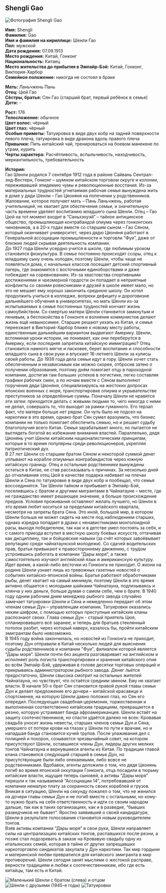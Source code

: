 ## Shengli Gao

![Фотография Shengli Gao](https://user-images.githubusercontent.com/24465747/51429496-ee5ac200-1c1f-11e9-8393-0d828c4a4932.jpg)

**Имя:** Shengli  
**Фамилия:** Gao  
**Имя и фамилия на кириллице:** Шенли Гао  
**Пол:** мужской  
**Дата рождения:** 07.09.1913  
**Место рождения:** Китай, Гонконг  
**Национальность:** Китаец  
**Место жительства до прибытия в Эмпайр-Бэй:** Китай, Гонконг, Виктория-Харбор  
**Семейное положение:** никогда не состоял в браке

**Мать:** Ланьчжень Пань  
**Отец:** Цюй Гао  
**Сёстры, братья:** Сян Гао (старший брат, первый ребёнок в семье)  
**Дети:** -

**Рост:** 176  
**Телосложение:** обычное  
**Цвет волос:** чёрный  
**Цвет глаз:** чёрный  
**Особые приметы:** Татуировка в виде двух кобр на задней поверхности левого плеча, татуировка в виде дракона вдоль правого плеча  
**Привычки:** Пить китайский чай, тренироваться на боевом манекене по утрам, курить  
**Черты характера:** Расчётливость, вспыльчивость, находчивость, меркантильность, требовательность

**История:**  
Гао Шенли родился 7 сентября 1912 года в районе Сайвань Сентрал-энд-Вестерн, Гонконг – шумном китайском торговом округе и колонии, переживавшей эпидемию чумы и революционные восстания. Из-за материальных трудностей угнетаемая рабочая семья вынуждена жить в доме у дяди Шенли – Гао Цяоняня на попечении у родственников. Жалование, которое получает мать – Пань Ланьчжень, работая учительницей, не хватает для обеспечения семьи, и значительную часть времени уделяет воспитанию младшего сына Шенли. Отец – Гао Цюй на тот момент входит в “Саньхэхуэй” – тайное антицинское общество, промышляющая контрабандой опиума через гонконгских чиновников, а в 20-х годах вместе со старшим сыном – Гао Сяном, который оканчивает университет, через дядю Цяоняня работают в Генеральной ассоциации промышленности и торговли “Фуи”, даже от близких людей скрывая деятельность компании.  
До 1927 года Шенли усердно учится в школе, где любимым уроком становится физкультура. В семье постоянно происходят ссоры, отец к младшему сыну очень холоден, поэтому Шенли, чтобы чаще не появляться дома, с начальных классов посещает детский спортивный лагерь, где знакомится с восточными единоборствами и даже побеждает на соревнованиях. Из-за хвастовства спортивными достижениями и чрезмерной гордости он попадает в неприятные конфликты со своими ровесниками и друзей в школе имеет мало, но это не мешает ему хорошо закончить среднюю школу. Он хотел продолжить учиться в колледже, вопреки дефициту и дороговизне дальнейшего обучения в университетах, но мать Шенли из-за испытываемых в семье постоянных трудностей кончает жизнь самоубийством. Со смертью матери Шенли становится замкнутым и ленивым, а беспокойства в Гонконге и волнения коммунистов делают жизнь ещё невыносимее. Старшие решают уехать из Китая, и семья переезжает в Виктория-Харбор ближе к новому месту работы, единственным дальнейшим вариантом выдвигают Америку. Шенли, вспоминая уроки истории, не понимает, как они переберутся в Америку, если последняя запретила китайскую иммиграцию? Отец становится намного мягче и ласковее, берет воспитание и способности младшего сына в свои руки и впускает 16-летнего Шенли за кулисы своей работы. До 1939 года дела семьи идут в гору. Шенли хочет стать обеспеченным и независимым как можно скорее, отбросив затею о получении образования, поэтому днём помогает отцу в пароходной компании, достигая там больших успехов в логистике, легко составляя графики рабочих смен, а по ночам вместе с Сяном выполняют поручения дяди Цяоняня, специализируясь на жестоких допросах японских военных с моря, транспортировке опиума и укрывательстве преступников за определённые суммы. Поначалу Шенли не нравятся эти затеи: приходится делать с живыми людьми то, чего никогда с ними не делал, совершать то, что выходит за рамки гуманного. Его терзал факт, что матери больше нет рядом. Он чуть было не подсел на наркотики в это время, однако брат Сян сумел вразумить, что бизнес компании не только помогает обеспечить семью, но и решает судьбу благополучия всего Китая. Семья зарабатывает много, но пытается не выглядеть богатой во избежание внимания властей. Параллельно, дядя Цяонянь учит Шенли китайским националистическим принципам, которые в то время популярны среди революционеров, укрепляя патриотический дух.  
В 27 лет Шенли со старшим братом Сяном и некоторой суммой денег уплывают на корабле опиумных контрабандистов через южную китайскую границу. Отец и остальные родственники вынуждены остаться в Китае, не став рассказывать о причинах. За несколько дней до отчаливания отец Цюй в качестве подарка набивает на плечах Шенли и Сяна по татуировке в виде двух кобр и пообещал, что семья воссоединится. Так Шенли тайком и прибывает в Эмпайр-Бэй, поселившись с братом и другими мигрантами в Чайнатауне – месте, где не гражданство имеет решающее значение, а больше происхождение предков. Условия проживания оставляют желать лучшего, но Шенли в это время любит носиться за пределами китайского квартала, несмотря на запреты брата Сяна. Это иной, большой мир, в котором Шенли больше не может сидеть на месте под наблюдением старших, однако изредка попадает в драки с ненавистниками монголоидной расы, выходя победителем, так как и в детстве умел постоять за себя, и с самого приезда вступил в местную школу боевых искусств, оттачивая как дисциплину, так и бойцовские навыки (за счёт которых завоёвывает репутацию среди чайнатаунской молодежи). Со сдачей водительских прав, братья привыкают к правостороннему движению, с трудом устроившись работать в компании “Дары моря”, а также самостоятельно изучают английский язык и американскую культуру.  
Идет время, а какой-либо весточки из Гонконга не приходит. О жизни на родине Шенли узнает лишь из тревожных газетных новостей о событиях китайско-японской войны. Братья работают обработчиками рыбы, денег хватает на самый минимум, поэтому Шенли в это время активно общается с молодыми шайками Чайнатауна, подлизываясь и клянча у них деньги, больше думая о самом себе, чем о брате. В 1940 году одним рабочим днем менеджер рыбного завода случайно замечает татуировки Шенли и Сяна и немедленно передает об этом членам семьи Дун – управленцам компании. Татуировки оказались неким шифром, с помощью которых преступные китайские кланы распознают своих. Глава семьи Дун - старый приятель Цюя, спланировавшего всё заранее, и теперь для братьев стеклянный потолок разбит, через который наверх, казалось бы, пройти китайским эмигрантам было невозможно.  
В 1945 году война закончилась, но новостей из Гонконга не приходит, поэтому Дун отправили в Китай несколько людей для выяснения судьбы родственников и компании "Фуи", филиалом которой является “Дары моря”. Шенли почти без акцента разговаривает на английском и исполняет роль логиста транспортировки и хранения китайского опия во всём Эмпайр-Бэй, удерживая в голове десятки торговых операций и прикрываясь администратором рыбного завода. Денег льётся предостаточно, Шенли свысока смотрит на остальных жителей Чайнатауна, но чувствует, что остаётся средним звеном. Ему не хватает власти. В начале 50-х брат Сян становится правой рукой главы семьи Дун и делает предложение его дочери – китайской красавице и спортсменке, на которую Шенли давно положил глаз, но Сян его опередил. Последующая свадебная церемония, торжественная и выполненная соответственно китайским традициям, превращается в резню, которую устраивает банда афроамериканцев. Шенли встаёт на защиту соотечественников, но спасти удаётся далеко не всех: Кровавая свадьба уносит жизнь невесты, старших членов семьи Дун и Сяна, умершего от потери крови на глазах у Шенли по пути к врачам, но и нападшая банда становится кучей трупов. После улаживания дел с полицией и похорон, созывается чрезвычайный совет, на котором присутствуют Шенли, оставшиеся члены Дун, лидеры других мелких тонгов Чайнатауна и вернувшиеся агенты из Китая. По традиции главой клана становился следующий старший в семье Дун, но присутствующие были либо опекаемыми, либо вовсе не родственниками. Вдобавок, агенты доложили о том, что дядя Цяонянь погиб во время японской оккупации Гонконга, отца посадили в тюрьму китайские власти, ищущие теперь сыновей, а активы “Дары моря” перешли к так называемой “Ассоциации 14”, потребовавшей от компании немалую плату за сохранность своих кораблей и грузов. Вникая в ситуацию, Шенли на секунду пожалел о том, что не женился на дочери главы семьи Дун и не погиб вместе с остальными, но кому-то нужно брать на себя ответственность и идти со своим народом дальше, так как в таких организациях, как и в разведке, “бывших разведчиков не бывает”. Яростно заявивший о своей кандидатуре, Шенли в результате голосования становится новым руководителем тонгов.  
Взяв активы компании “Дары моря” в свои руки, Шенли направляет силы на централизацию китайских тонгов, распавшихся после резни, а позже стал подозревать в заказе на Кровавую свадьбу одну из итальянских семей, которая в тайне от других запрещавших наркоторговлю синдикатов закупала у Дун наркотики. Так мир гордыни и материнской любви превратился для китайского эмигранта в мир противоречий. Шенли сегодня занят мыслями о жестокой расправе, верности традициям и любви к соотечественникам, ибо где есть китайцы, там есть и Китай.

![Маленький Шенли с братом (слева) и отцом](https://user-images.githubusercontent.com/24465747/51429497-ee5ac200-1c1f-11e9-8b3c-7472e51d30ce.jpg)
![Шенли с друзьями (1945-е годы)](https://user-images.githubusercontent.com/24465747/51429498-ee5ac200-1c1f-11e9-8834-dedbff4099fa.jpg)
![Татуировки](https://user-images.githubusercontent.com/24465747/51429499-eef35880-1c1f-11e9-8cf4-e0b4c640d39a.jpg)
